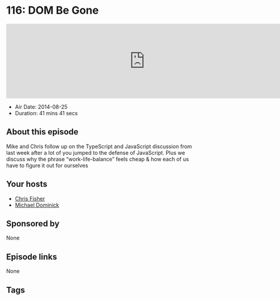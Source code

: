 # 116: DOM Be Gone

<iframe src="https://player.fireside.fm/v2/MLf2ZzhC+N3rPu3Xn?theme=dark" width="740" height="200" frameborder="0" scrolling="no"></iframe>

* Air Date: 2014-08-25
* Duration: 41 mins 41 secs

## About this episode

Mike and Chris follow up on the TypeScript and JavaScript discussion from last week after a lot of you jumped to the defense of JavaScript. Plus we discuss why the phrase “work-life-balance” feels cheap & how each of us have to figure it out for ourselves

## Your hosts
* [Chris Fisher](https://coder.show/hosts/chrislas)
* [Michael Dominick](https://coder.show/hosts/michael)

## Sponsored by

None



## Episode links

None



## Tags

